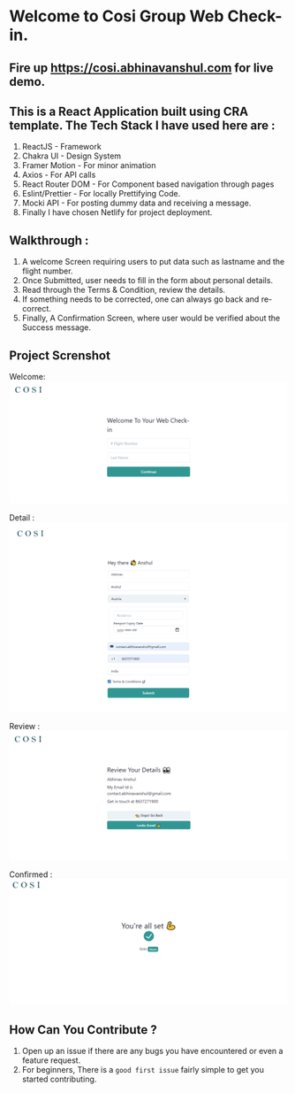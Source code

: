 # Welcome to Cosi Group Web Check-in.

## Fire up https://cosi.abhinavanshul.com for live demo.

## This is a React Application built using CRA template. The Tech Stack I have used here are :

1. ReactJS - Framework
2. Chakra UI - Design System
3. Framer Motion - For minor animation
4. Axios - For API calls
5. React Router DOM - For Component based navigation through pages
6. Eslint/Prettier - For locally Prettifying Code.
7. Mocki API - For posting dummy data and receiving a message.
8. Finally I have chosen Netlify for project deployment.

## Walkthrough :

1. A welcome Screen requiring users to put data such as lastname and the flight number.
2. Once Submitted, user needs to fill in the form about personal details.
3. Read through the Terms & Condition, review the details.
4. If something needs to be corrected, one can always go back and re-correct.
5. Finally, A Confirmation Screen, where user would be verified about the Success message.


## Project Screnshot

 Welcome:
![Welcome](https://github.com/abhinav-anshul/cosi-group/blob/main/Screenshot/welcome.PNG)

 Detail :
![Detail](https://github.com/abhinav-anshul/cosi-group/blob/main/Screenshot/detail.png)

 Review :
![Review](https://github.com/abhinav-anshul/cosi-group/blob/main/Screenshot/review.PNG)

 Confirmed :
![Confirmed](https://github.com/abhinav-anshul/cosi-group/blob/main/Screenshot/confirm.PNG)



## How Can You Contribute ?

1. Open up an issue if there are any bugs you have encountered or even a feature request.
2. For beginners, There is a `good first issue` fairly simple to get you started contributing.

